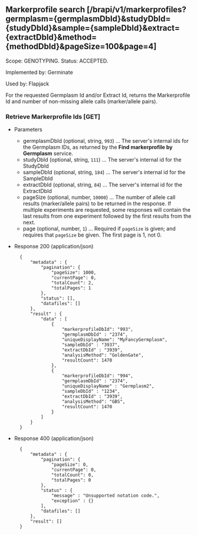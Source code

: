 ## Markerprofile search [/brapi/v1/markerprofiles?germplasm={germplasmDbId}&studyDbId={studyDbId}&sample={sampleDbId}&extract={extractDbId}&method={methodDbId}&pageSize=100&page=4]
Scope: GENOTYPING.
Status: ACCEPTED.

Implemented by: Germinate

Used by: Flapjack

For the requested Germplasm Id and/or Extract Id, returns the Markerprofile Id and number of non-missing allele calls 
(marker/allele pairs).

### Retrieve Markerprofile Ids [GET]
+ Parameters
    + germplasmDbId (optional, string, `993`) ... The server's internal ids for the Germplasm IDs, as returned by the **Find markerprofile by Germplasm** service.
    + studyDbId (optional, string, `111`) ... The server's internal id for the StudyDbId
    + sampleDbId (optional, string, `184`) ... The server's internal id for the SampleDbId
    + extractDbId (optional, string, `84`) ... The server's internal id for the ExtractDbId
    + pageSize (optional, number, `10000`) ... The number of allele call results (marker/allele pairs) to be returned in the response. If multiple experiments are requested, some responses will contain the last results from one experiment followed by the first results from the next.
    + page (optional, number, `1`) ... Required if `pageSize` is given; and requires that `pageSize` be given. The first page is 1, not 0.
+ Response 200 (application/json)

        {
            "metadata" : {
                "pagination": {
                    "pageSize": 1000,
                    "currentPage": 0,
                    "totalCount": 2,
                    "totalPages": 1
                },
                "status": [],
                "datafiles": []
            },
            "result" : {
                "data" : [
                    {   
                        "markerprofileDbId": "993",
                        "germplasmDbId" : "2374",
                        "uniqueDisplayName": "MyFancyGermplasm",
                        "sampleDbId" : "3937",
                        "extractDbId" : "3939",
                        "analysisMethod": "GoldenGate",
                        "resultCount": 1470
                    },
                    {
                        "markerprofileDbId": "994",
                        "germplasmDbId" : "2374",
                        "uniqueDisplayName" : "Germplasm2",
                        "sampleDbId" : "1234",
                        "extractDbId" : "3939",
                        "analysisMethod": "GBS",
                        "resultCount": 1470
                    }
                ]
            }
        }
        
+ Response 400 (application/json)

        {
            "metadata" : {
                "pagination": {
                    "pageSize": 0,
                    "currentPage": 0,
                    "totalCount": 0,
                    "totalPages": 0
                },
                "status" : {
                    "message" : "Unsupported notation code.",
                    "exception" : {}
                ],
                "datafiles": []
            },
            "result": []
        }
